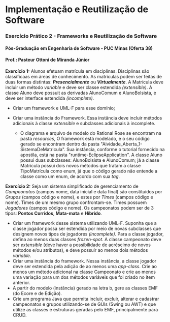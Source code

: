 # Implementação e Reutilização de Software
### Exercício Prático 2 - Frameworks e Reutilização de Software
#### Pós-Graduação em Engenharia de Software - PUC Minas (Oferta 38)
#### Prof.: Pasteur Ottoni de Miranda Júnior

**Exercício 1:** Alunos efetuam matrícula em disciplinas. Disciplinas são classificaas em áreas de conhecimento. As matrículas podem ser feitas de duas formas distintas: ***Presencialmente*** ou ***Virtualmente***. A Matrícula deve incluir um método *variable* e deve ser classe estendida *(extensible)*. A classe Aluno deve possuit as derivadas AlunoComum e AlunoBolsista, e deve ser interface estendida *(incomplete)*.

* Criar um framework e UML-F para esse domínio;
* Criar uma instância do Framework. Essa instância deve incluir métodos adicionais à classe *extensible* e subclasses adicionais à incomplete.

  * O diagrama e arquivo de modelo do Rational Rose se encontram na pasta *resources*, O framework está modelado, e o seu código gerado se encontram dentro da pasta "Aividade_Aberta_1-SistemaDeMatricula". Sua instância, conforme o tutorial fornecido na apostila, está na pasta "runtime-EclipseApplication". A classe Aluno possui duas subclasses: AlunoBolsista e AlunoComum; já a classe Matrícula possui dois novos métodos que tratam a classe TipoMatrícula como enum, já que o código gerado não entende a classe como um enum, de acordo com sua *tag*.
  
**Exercício 2:** Seja um sistema simplificado de gerenciamento de *Campeonatos* (campos nome, data inicial e data final) são constituídos por *Grupos* (campos código e nome), e estes por *Times* (campos código e nome). Times de um mesmo grupo confrontam-se. Times possuem *Jogadores* (campos código e nome). Os campeonatos podem ser de 3 tipos: **Pontos Corridos**, **Mata-mata** e **Híbrido**.

* Criar um framework desse sistema utilizando UML-F. Suponha que a classe jogador possa ser estendida por meio de novas subclasses que designem novos tipos de jogadores *(incomplete)*. Para a classe jogador, defina ao menos duas classes *frozen-spot*. A classe campeonato deve ser *extensible* (deve haver a possibilidade de acréscimo de novos métodos e/ou atributos), e deve possuir ao menos dois métodos *variable*.
* Criar uma instância do framework. Nessa instância, a classe jogador deve ser estendida pela adição de ao menos uma *app-class*. Crie ao menos um método adicional na classe Campeonato e crie ao menos uma variação para um dos métodos variáveis que foi criado no item anterior.
* A partir do modelo (instância) gerado na letra b, gere as classes EMF (do Ecore e de Edição).
* Crie um programa Java que permita incluir, excluir, alterar e cadastrar campeonatos e grupos utilizando-se de GUIs (Swing ou AWT) e que utilize as classes e estruturas geradas pelo EMF, principalmente para CRUD.
